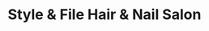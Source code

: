 ---
title: "Style & File Hair & Nail Salon"
url: /grand-blanc/style-und-file-hair-und-nail-salon/
shop: Kosmetik
---